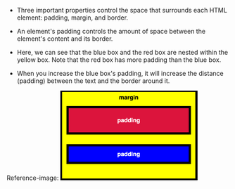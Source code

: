 - Three important properties control the space that surrounds each HTML element: padding, margin, and border.

- An element's padding controls the amount of space between the element's content and its border.

- Here, we can see that the blue box and the red box are nested within the yellow box. Note that the red box has more padding than the blue box.

- When you increase the blue box's padding, it will increase the distance (padding) between the text and the border around it.

Reference-image: 
![padding image not loaded][Padding]

[padding]: images/padding.png "padding of image"
